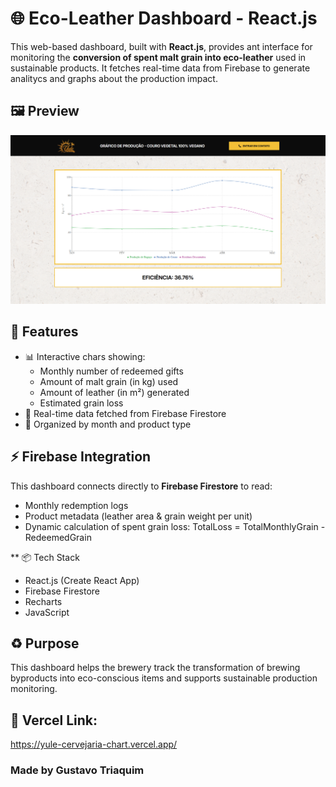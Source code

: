 # 🌐 Eco-Leather Dashboard - React.js

This web-based dashboard, built with **React.js**, provides ant interface for monitoring the **conversion of spent malt grain into eco-leather** used in sustainable products. It fetches real-time data from Firebase to generate analitycs and graphs about the production impact.

## 🖼️ Preview

![Dashboard Screenshot](./assets/dashboardScreenshot.png)

## 🔎 Features
- 📊 Interactive chars showing:
  - Monthly number of redeemed gifts
  - Amount of malt grain (in kg) used
  - Amount of leather (in m²) generated
  - Estimated grain loss
- 🔁 Real-time data fetched from Firebase Firestore
- 📁 Organized by month and product type

## ⚡ Firebase Integration

This dashboard connects directly to **Firebase Firestore** to read:
- Monthly redemption logs
- Product metadata (leather area & grain weight per unit)
- Dynamic calculation of spent grain loss:
  TotalLoss = TotalMonthlyGrain - RedeemedGrain

** 📦 Tech Stack
- React.js (Create React App)
- Firebase Firestore
- Recharts
- JavaScript

## ♻️ Purpose
This dashboard helps the brewery track the transformation of brewing byproducts into eco-conscious items and supports sustainable production monitoring.

## 🔗 Vercel Link:
https://yule-cervejaria-chart.vercel.app/

### Made by **Gustavo Triaquim**
